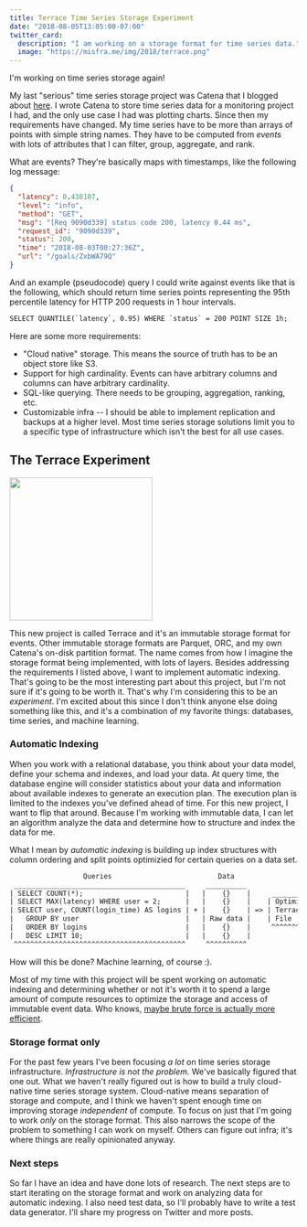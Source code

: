 ```yaml
---
title: Terrace Time Series Storage Experiment
date: "2018-08-05T13:05:00-07:00"
twitter_card:
  description: "I am working on a storage format for time series data."
  image: "https://misfra.me/img/2018/terrace.png"
---
```


I'm working on time series storage again!

My last "serious" time series storage project was Catena that I blogged about
[here](/state-of-the-state-part-iii/).
I wrote Catena to store time series data for a monitoring project I had, and the only
use case I had was plotting charts. Since then my requirements have changed. My time series
have to be more than arrays of points with simple string names. They have to be computed
from _events_ with lots of attributes that I can filter, group, aggregate, and rank.

<!--more-->

What are events? They're basically maps with timestamps, like the following log message:

```json
{
  "latency": 0.438107,
  "level": "info",
  "method": "GET",
  "msg": "[Req 9090d339] status code 200, latency 0.44 ms",
  "request_id": "9090d339",
  "status": 200,
  "time": "2018-08-03T00:27:36Z",
  "url": "/goals/ZxbWA79Q"
}
```

And an example (pseudocode) query I could write against events like that is the following,
which should return time series points representing the 95th percentile latency for
HTTP 200 requests in 1 hour intervals.

```txt
SELECT QUANTILE(`latency`, 0.95) WHERE `status` = 200 POINT SIZE 1h;
```

Here are some more requirements:

* "Cloud native" storage. This means the source of truth has to be an object store like S3.
* Support for high cardinality. Events can have arbitrary columns and columns can have arbitrary
  cardinality.
* SQL-like querying. There needs to be grouping, aggregation, ranking, etc.
* Customizable infra -- I should be able to implement replication and backups at a higher
  level. Most time series storage solutions limit you to a specific type of infrastructure
  which isn't the best for all use cases.

## The Terrace Experiment

<img src='/img/2018/terrace.png' width=250/>

This new project is called Terrace and it's an immutable storage format for events. Other
immutable storage formats are Parquet, ORC, and my own Catena's on-disk partition format.
The name comes from how I imagine the storage format being implemented, with lots of layers.
Besides addressing the requirements I listed above, I want to implement automatic indexing.
That's going to be the most interesting part about this project, but I'm not sure if it's going
to be worth it. That's why I'm considering this to be an _experiment_. I'm excited about this
since I don't think anyone else doing something like this, and it's a combination of my
favorite things: databases, time series, and machine learning.

### Automatic Indexing

When you work with a relational database, you think about your data model, define your schema
and indexes, and load your data. At query time, the database engine will consider statistics
about your data and information about available indexes to generate an execution plan. The
execution plan is limited to the indexes you've defined ahead of time. For this new project,
I want to flip that around. Because I'm working with immutable data, I can let an algorithm
analyze the data and determine how to structure and index the data for me.

What I mean by _automatic indexing_ is building up index structures with column ordering
and split points optimizied for certain queries on a data set.

```txt
                  Queries                          Data
 __________________________________________     __________
| SELECT COUNT(*);                         |   |    {}    |     ___________
| SELECT MAX(latency) WHERE user = 2;      |   |    {}    |    | Optimized |
| SELECT user, COUNT(login_time) AS logins | + |    {}    | => | Terrace   |
|   GROUP BY user                          |   | Raw data |    | File      |
|   ORDER BY logins                        |   |    {}    |     ^^^^^^^^^^^
|   DESC LIMIT 10;                         |   |    {}    |
 ^^^^^^^^^^^^^^^^^^^^^^^^^^^^^^^^^^^^^^^^^^     ^^^^^^^^^^
```

How will this be done? Machine learning, of course :).

Most of my time with this project will be spent working on automatic indexing and determining
whether or not it's worth it to spend a large amount of compute resources to optimize the
storage and access of immutable event data. Who knows, [maybe brute force is actually more
efficient](https://blog.scalyr.com/2014/05/searching-20-gbsec-systems-engineering-before-algorithms/).

### Storage format only

For the past few years I've been focusing _a lot_ on time series storage infrastructure.
_Infrastructure is not the problem._ We've basically figured that one out. What we haven't
really figured out is how to build a truly cloud-native time series storage system. Cloud-native
means separation of storage and compute, and I think we haven't spent enough time on improving storage
_independent_ of compute. To focus on just that I'm going to work _only_ on the storage format. This
also narrows the scope of the problem to something I can work on myself. Others can figure out infra;
it's where things are really opinionated anyway.

### Next steps

So far I have an idea and have done lots of research. The next steps are to start iterating on the
storage format and work on analyzing data for automatic indexing. I also need test data, so I'll
probably have to write a test data generator. I'll share my progress on Twitter and more posts.
